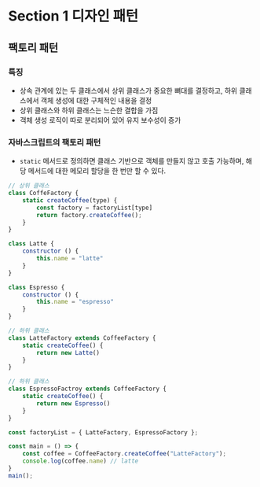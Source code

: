 # Section 1 디자인 패턴

## 팩토리 패턴

### 특징
- 상속 관계에 있는 두 클래스에서 상위 클래스가 중요한 뼈대를 결정하고, 하위 클래스에서 객체 생성에 대한 구체적인 내용을 결정
- 상위 클래스와 하위 클래스는 느슨한 결합을 가짐
- 객체 생성 로직이 따로 분리되어 있어 유지 보수성이 증가

### 자바스크립트의 팩토리 패턴
- `static` 메서드로 정의하면 클래스 기반으로 객체를 만들지 않고 호출 가능하며, 해당 메서드에 대한 메모리 할당을 한 번만 할 수 있다.
```js
// 상위 클래스
class CoffeFactory {
    static createCoffee(type) {
        const factory = factoryList[type]
        return factory.createCoffee();
    }
}

class Latte {
    constructor () {
        this.name = "latte"
    }
}

class Espresso {
    constructor () {
        this.name = "espresso"
    }
}

// 하위 클래스
class LatteFactory extends CoffeeFactory {
    static createCoffee() {
        return new Latte()
    }
}

// 하위 클래스
class EspressoFactroy extends CoffeeFactory {
    static createCoffee() {
        return new Espresso()
    }
}

const factoryList = { LatteFactory, EspressoFactory };

const main = () => {
    const coffee = CoffeeFactory.createCoffee("LatteFactory");
    console.log(coffee.name) // latte
}
main();
```